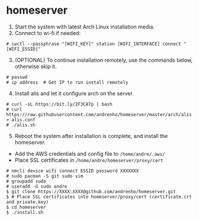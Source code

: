 # homeserver

1. Start the system with latest Arch Linux installation media.
2. Connect to wi-fi if needed:

```
# iwctl --passphrase "[WIFI_KEY]" station [WIFI_INTERFACE] connect "[WIFI_ESSID]"
```

3. (OPTIONAL) To continue installation remotely, use the commands below, otherwise skip it.

```
# passwd
# ip address  # Get IP to run install remotely
```

4. Install alis and let it configure arch on the server.

```
# curl -sL https://bit.ly/2F3CATp | bash
# curl https://raw.githubusercontent.com/andrenho/homeserver/master/arch/alis.conf > alis.conf
# ./alis.sh
```

5. Reboot the system after installation is complete, and install the homeserver. 
  - Add the AWS credentials and config file to `/home/andre/.aws/`
  - Place SSL certificates in `/home/andre/homeserver/proxy/cert`

```
# nmcli device wifi connect ESSID password XXXXXXX
# sudo pacman -S git sudo vim
# groupadd sudo
# useradd -G sudo andre
$ git clone https://XXXX:XXXX@github.com/andrenho/homeserver.git
$ # Place SSL certificates into homeserver/proxy/cert (certificate.crt and private.key)
$ cd homeserver
$ ./install.sh
```
